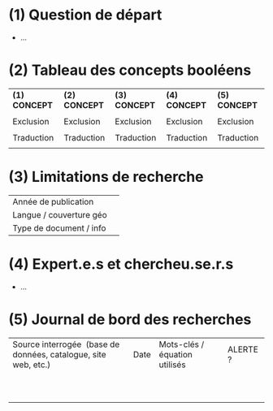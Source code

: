 # (1) Question de départ
- ...
# (2) Tableau des concepts booléens
|   |   |   |   |   |
|---|---|---|---|---|
|**(1) CONCEPT**|**(2) CONCEPT**|**(3) CONCEPT**|**(4) CONCEPT**|**(5) CONCEPT**|
||||||
|Exclusion|Exclusion|Exclusion|Exclusion|Exclusion|
||||||
|Traduction|Traduction|Traduction|Traduction|Traduction|
||||||

# (3) Limitations de recherche
|   |   |
|---|---|
|Année de publication||
|Langue / couverture géo||
|Type de document / info||

# (4) Expert.e.s et chercheu.se.r.s
- ... 
# (5) Journal de bord des recherches
|   |   |   |   |
|---|---|---|---|
|Source interrogée  (base de données, catalogue, site web, etc.)|Date|Mots-clés / équation utilisés|ALERTE ?|
|||||
|||||
|||||
|||||
|||||
|||||
|||||
|||||
|||||
|||||
